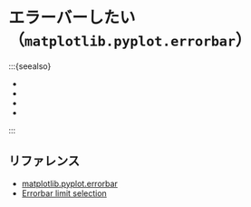 # エラーバーしたい（``matplotlib.pyplot.errorbar``）

:::{seealso}

- [](../pandas/pandas-plot-errorbars.md)
- [](../altair/altair-errorbars.md)
- [](../plotly/plotly-errorbars.md)
- [](../hvplot/hvplot-errorbars.md)

:::

## リファレンス

- [matplotlib.pyplot.errorbar](https://matplotlib.org/stable/api/_as_gen/matplotlib.pyplot.errorbar.html)
- [Errorbar limit selection](https://matplotlib.org/stable/gallery/lines_bars_and_markers/errorbar_limits_simple.html)
